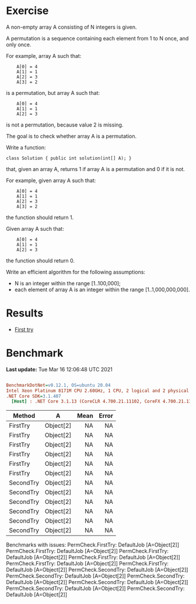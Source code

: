 ﻿# Exercise
A non-empty array A consisting of N integers is given.

A permutation is a sequence containing each element from 1 to N once, and only once.

For example, array A such that:
```
    A[0] = 4
    A[1] = 1
    A[2] = 3
    A[3] = 2
```
is a permutation, but array A such that:
```
    A[0] = 4
    A[1] = 1
    A[2] = 3
```
is not a permutation, because value 2 is missing.

The goal is to check whether array A is a permutation.

Write a function:
```
class Solution { public int solution(int[] A); }
```
that, given an array A, returns 1 if array A is a permutation and 0 if it is not.

For example, given array A such that:
```
    A[0] = 4
    A[1] = 1
    A[2] = 3
    A[3] = 2
```
the function should return 1.

Given array A such that:
```
    A[0] = 4
    A[1] = 1
    A[2] = 3
```
the function should return 0.

Write an efficient algorithm for the following assumptions:

- N is an integer within the range [1..100,000];
- each element of array A is an integer within the range [1..1,000,000,000].


# Results
- [First try](https://app.codility.com/demo/results/trainingT7NRTA-EYV/)

# Benchmark

**Last update:** Tue Mar 16 12:06:48 UTC 2021

``` ini

BenchmarkDotNet=v0.12.1, OS=ubuntu 20.04
Intel Xeon Platinum 8171M CPU 2.60GHz, 1 CPU, 2 logical and 2 physical cores
.NET Core SDK=3.1.407
  [Host] : .NET Core 3.1.13 (CoreCLR 4.700.21.11102, CoreFX 4.700.21.11602), X64 RyuJIT


```
|    Method |         A | Mean | Error |
|---------- |---------- |-----:|------:|
|  FirstTry | Object[2] |   NA |    NA |
|  FirstTry | Object[2] |   NA |    NA |
|  FirstTry | Object[2] |   NA |    NA |
|  FirstTry | Object[2] |   NA |    NA |
|  FirstTry | Object[2] |   NA |    NA |
|  FirstTry | Object[2] |   NA |    NA |
| SecondTry | Object[2] |   NA |    NA |
| SecondTry | Object[2] |   NA |    NA |
| SecondTry | Object[2] |   NA |    NA |
| SecondTry | Object[2] |   NA |    NA |
| SecondTry | Object[2] |   NA |    NA |
| SecondTry | Object[2] |   NA |    NA |

Benchmarks with issues:
  PermCheck.FirstTry: DefaultJob [A=Object[2]]
  PermCheck.FirstTry: DefaultJob [A=Object[2]]
  PermCheck.FirstTry: DefaultJob [A=Object[2]]
  PermCheck.FirstTry: DefaultJob [A=Object[2]]
  PermCheck.FirstTry: DefaultJob [A=Object[2]]
  PermCheck.FirstTry: DefaultJob [A=Object[2]]
  PermCheck.SecondTry: DefaultJob [A=Object[2]]
  PermCheck.SecondTry: DefaultJob [A=Object[2]]
  PermCheck.SecondTry: DefaultJob [A=Object[2]]
  PermCheck.SecondTry: DefaultJob [A=Object[2]]
  PermCheck.SecondTry: DefaultJob [A=Object[2]]
  PermCheck.SecondTry: DefaultJob [A=Object[2]]
